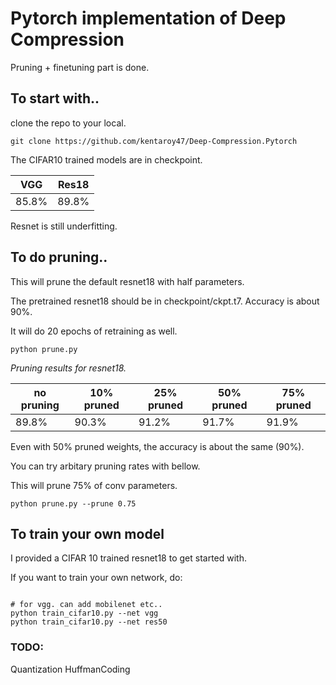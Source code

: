 # Pytorch implementation of Deep Compression
Pruning + finetuning part is done.

## To start with..

clone the repo to your local.

```
git clone https://github.com/kentaroy47/Deep-Compression.Pytorch
```

The CIFAR10 trained models are in checkpoint.

|VGG|Res18|
|---|--- |
|85.8%|89.8%|

Resnet is still underfitting.

## To do pruning..
This will prune the default resnet18 with half parameters.

The pretrained resnet18 should be in checkpoint/ckpt.t7. Accuracy is about 90%.

It will do 20 epochs of retraining as well.

```
python prune.py
```

*Pruning results for resnet18.*

|no pruning|10% pruned|25% pruned|50% pruned|75% pruned|
|---|---|---|---|---|
|89.8%|90.3%|91.2%|91.7%|91.9%|



Even with 50% pruned weights, the accuracy is about the same (90%).

You can try arbitary pruning rates with bellow.

This will prune 75% of conv parameters.


```
python prune.py --prune 0.75
```

## To train your own model
I provided a CIFAR 10 trained resnet18 to get started with.

If you want to train your own network, do:

```

# for vgg. can add mobilenet etc..
python train_cifar10.py --net vgg
python train_cifar10.py --net res50

```

### TODO:
Quantization
HuffmanCoding
